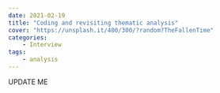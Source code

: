 ```yaml
---
date: 2021-02-19
title: "Coding and revisiting thematic analysis"
cover: "https://unsplash.it/400/300/?random?TheFallenTime"
categories: 
    - Interview
tags:
    - analysis
---
```

UPDATE ME